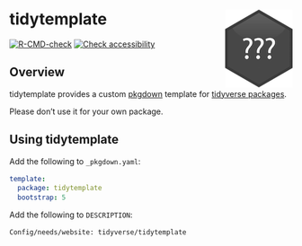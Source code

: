 
<!-- README.md is generated from README.Rmd. Please edit that file -->

# tidytemplate <img src="man/figures/logo.png" align="right" />

<!-- badges: start -->

[![R-CMD-check](https://github.com/tidyverse/tidytemplate/workflows/R-CMD-check/badge.svg)](https://github.com/tidyverse/tidytemplate/actions)
[![Check
accessibility](https://img.shields.io/badge/check-accessibility-orange.svg)](http://wave.webaim.org/report#/http://tidytemplate.tidyverse.org)
<!-- badges: end -->

## Overview

tidytemplate provides a custom [pkgdown](https://pkgdown.r-lib.org)
template for [tidyverse packages](https://github.com/tidyverse).

Please don’t use it for your own package.

## Using tidytemplate

Add the following to `_pkgdown.yaml`:

``` yaml
template:
  package: tidytemplate
  bootstrap: 5
```

Add the following to `DESCRIPTION`:

    Config/needs/website: tidyverse/tidytemplate
